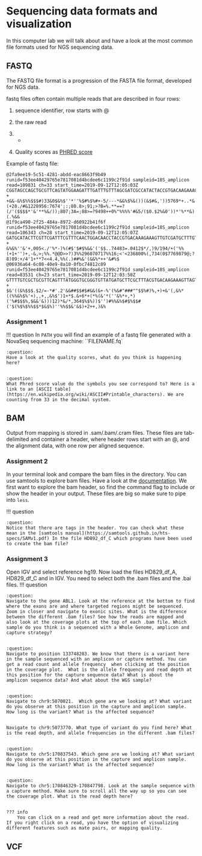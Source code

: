 # Sequencing data formats and visualization 
In this computer lab we will talk about and have a look at the most common file formats used for NGS sequencing data. 

## FASTQ
The FASTQ file format is a progression of the FASTA file format, developed for NGS data.  

fastq files often contain multiple reads that are described in four rows:
 
1. sequence identifier, row starts with @ 

2. the raw read 

3. + 

4. Quality scores as [PHRED score](https://en.wikipedia.org/wiki/FASTQ_format#Encoding) 

Example of fastq file: 
```text
@2fa9ee19-5c51-4281-abdd-eac8663f9b49 runid=f53ee40429765e7817081d4bcdee6c1199c2f91d sampleid=18S_amplicon read=109831 ch=33 start_time=2019-09-12T12:05:03Z
CGGTAGCCAGCTGCGTTCAGTATGGAAGATTTGATTTGTTTAGCGATCGCCATACTACCGTGACAAGAAAGTTGTCAGTCTTTGTGACTTGCCTGTCGCTCTATCTTCCAGACTCCTTGGTCCGTGTTCAATCCCGGTAGTAGCGACGGGCGGTGTATGTATTATCAGCGCAACAGAAACAAAGACACC
+
+&&-&%$%%$$$#)33&0$&%$''*''%$#%$%#+-5/---*&&%$%&())(&$#&,'))5769*+..*&(+28./#&1228956:7674';:;80.8>;91;>?B=%.**==?(/'($$$$*'&'**%&/));807;3A=;88>=?9498++0%"%%%%'#&5/($0.$2%&0'))*'%**&)(.%&&
@1f9ca490-2f25-484a-8972-d60922b41f6f runid=f53ee40429765e7817081d4bcdee6c1199c2f91d sampleid=18S_amplicon read=106343 ch=28 start_time=2019-09-12T12:05:07Z
GATGCATACTTCGTTCGATTTCGTTTCAACTGGACAACCTACCGTGACAAAGAAAGTTGTCGATGCTTTGTGACTTGCTGTCCTCTATCTTCAGACTCCTTGGTCCATTTCAAGACCAAACAATCAGTAGTAGCGACGGGCGGTGTGGCAATATCGCTTTCAACGAAACACAAAGAAT
+
&%&%''&'+,005<./'%*-)%(#$'$#$%&&'('$$..74483=.0412$*/,)9/194/+('%%(+1+'')+,-&,>;%%.*@@D>>?)3%%296070717%%16;<'<236800%(,734(0$7769879@;?8)09:+/4'1+**7<<4.4,%%(.)##%&'(&&%*++'&#%$
@06936a64-6c08-40e9-8a10-0fbc74812c89 runid=f53ee40429765e7817081d4bcdee6c1199c2f91d sampleid=18S_amplicon read=83531 ch=23 start_time=2019-09-12T12:03:50Z
GTTTTGTCGCTGCGTTCAGTTTATGGGTGCGGGTGTTATGATGCTTCGCTTTACGTGACAAGAAAGTTAGTAGATTGTCTTTATGTTTCTGTGGTGCTGATATTGCCACACCGCCCGATAGCTCTACCGATTGAAACACGGACCAAGGAATCGGAAATGTAGGCGAGCAGGCCGTCCTGAACACCCATTAACTTTCTTGTC
+
$&'((&%$$$.$2/=-*#'.2'&&##$$#$#&&(&+-%'(%&#"###""$$%#)%,+)+&'(,&%*((%%&%$%'+),,+,,&%$')1+*$.&+6*+(*%(&'*(''&%*+,*)('%#$$$%,$&&'&)))12)*&/*,364$%$%))$'')#%%&%$#$%$$#('$(%$%$%%$$*$&$%)''%%$$&'&$)+2++,)&%
```


### Assignment 1 
!!! question 
	In `PATH` you will find an example of a fastq file generated with a NovaSeq sequencing machine: ``FILENAME.fq`
    

	:question:
	Have a look at the quality scores, what do you think is happening here? 
     

	:question:
	What Phred score value do the symbols you see correspond to? Here is a link to an [ASCII table](https://en.wikipedia.org/wiki/ASCII#Printable_characters). We are counting from 33 in the decimal system. 

## BAM
Output from mapping is stored in .sam/.bam/.cram files.
These files are tab-delimited and container a header, where header rows start with an @, and the alignment data, with one row per aligned sequence. 


### Assignment 2 

In your terminal look and compare the bam files in the directory. You can use samtools to explore bam files. Have a look at the [documentation](https://www.htslib.org/doc/samtools-view.html). We first want to explore the bam header, so find the command flag to include or show the header in your output. These files are big so make sure to pipe into `less`. 

!!! question
	

	:question:
	Notice that there are tags in the header. You can check what these mean in the [samtools manual](https://samtools.github.io/hts-specs/SAMv1.pdf) In the file HD892_df_C which programs have been used to create the bam file? 


### Assignment 3

Open IGV and select reference hg19. Now load the files HD829_df_A, HD829_df_C and in IGV. You need to select both the .bam files and the .bai files.
!!! question


	:question:
	Navigate to the gene ABL1. Look at the reference at the bottom to find where the exons are and where targeted regions might be sequenced. Zoom in closer and navigate to exonic sites. What is the difference between the different .bam files? See how the reads are mapped and also look at the coverage plots at the top of each .bam file. Which sample do you think is a sequenced with a Whole Genome, amplicon and capture strategy?  


	:question: 
	Navigate to position 133748283. We know that there is a variant here in the sample sequenced with an amplicon or capture method. You can get a read count and allele frequency  when clicking at the position in the coverage plot.  What is the allele frequency and read depth at this position for the capture sequence data? What is about the amplicon sequence data? And what about the WGS sample? 


	:question:
	Navigate to chr9:5070021.  Which gene are we looking at? What variant do you observe at this position in the capture and amplicon sample. How long is the variant? What is the affected sequence? 
     

	Navigate to chr9:5073770. What type of variant do you find here? What is the read depth, and allele frequencies in the different .bam files? 


	:question:
	Navigate to chr5:170837543. Which gene are we looking at? What variant do you observe at this position in the capture and amplicon sample. How long is the variant? What is the affected sequence?

 
	:question:
	Navigate to chr5:170846329-170847798. Look at the sample sequence with a capture method. Make sure to scroll all the way up so you can see the coverage plot. What is the read depth here? 


	??? info
		You can click on a read and get more information about the read. If you right click on a read, you have the option of visualizing different features such as mate pairs, or mapping quality. 

##  VCF 
